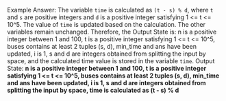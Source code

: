 Example Answer: 
The variable `time` is calculated as `(t - s) % d`, where `t` and `s` are positive integers and `d` is a positive integer satisfying 1 <= t <= 10^5. The value of `time` is updated based on the calculation. The other variables remain unchanged. Therefore, the Output State is: n is a positive integer between 1 and 100, t is a positive integer satisfying 1 <= t <= 10^5, buses contains at least 2 tuples (s, d), min_time and ans have been updated, i is 1, s and d are integers obtained from splitting the input by space, and the calculated time value is stored in the variable `time`.
Output State: **n is a positive integer between 1 and 100, t is a positive integer satisfying 1 <= t <= 10^5, buses contains at least 2 tuples (s, d), min_time and ans have been updated, i is 1, s and d are integers obtained from splitting the input by space, time is calculated as (t - s) % d**